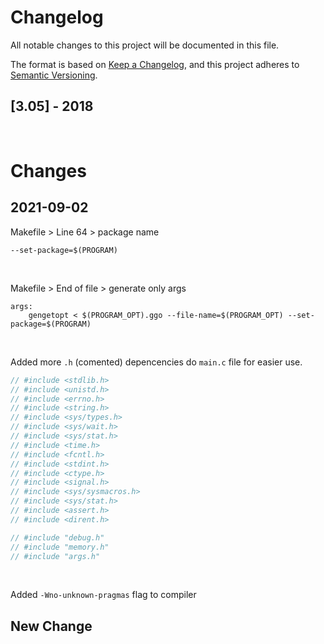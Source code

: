# Changelog

All notable changes to this project will be documented in this file.

The format is based on [Keep a Changelog](https://keepachangelog.com/en/1.0.0/),
and this project adheres to [Semantic Versioning](https://semver.org/spec/v2.0.0.html).

## [3.05] - 2018

<br>

# Changes

## 2021-09-02

Makefile > Line 64 > package name

```
--set-package=$(PROGRAM)
```

<br>

Makefile > End of file > generate only args

```
args:
	gengetopt < $(PROGRAM_OPT).ggo --file-name=$(PROGRAM_OPT) --set-package=$(PROGRAM)
```

<br>

Added more `.h` (comented) depencencies do `main.c` file for easier use.

```c
// #include <stdlib.h>
// #include <unistd.h>
// #include <errno.h>
// #include <string.h>
// #include <sys/types.h>
// #include <sys/wait.h>
// #include <sys/stat.h>
// #include <time.h>
// #include <fcntl.h>
// #include <stdint.h>
// #include <ctype.h>
// #include <signal.h>
// #include <sys/sysmacros.h>
// #include <sys/stat.h>
// #include <assert.h>
// #include <dirent.h>

// #include "debug.h"
// #include "memory.h"
// #include "args.h"
```

<br>

Added `-Wno-unknown-pragmas` flag to compiler

## New Change
